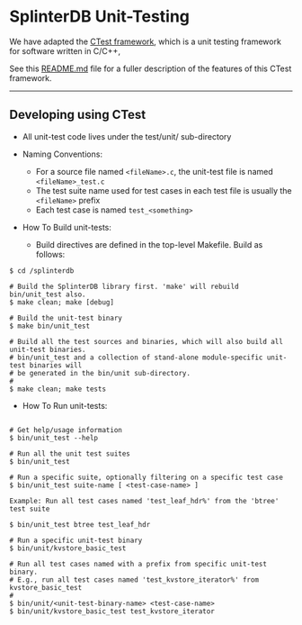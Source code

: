 # SplinterDB Unit-Testing

We have adapted the [CTest framework](https://github.com/bvdberg/ctest),
which is a unit testing framework for software written in C/C++,

See this [README.md](https://github.com/bvdberg/ctest/blob/master/README.md) file for a
fuller description of the features of this CTest framework.

---
## Developing using CTest

* All unit-test code lives under the test/unit/ sub-directory
* Naming Conventions:

    * For a source file named `<fileName>.c`, the unit-test file is named `<fileName>_test.c`
    * The test suite name used for test cases in each test file is usually the `<fileName>` prefix
    * Each test case is named `test_<something>`



* How To Build unit-tests:

    * Build directives are defined in the top-level Makefile. Build as follows:

```shell
$ cd /splinterdb

# Build the SplinterDB library first. 'make' will rebuild bin/unit_test also.
$ make clean; make [debug]

# Build the unit-test binary
$ make bin/unit_test

# Build all the test sources and binaries, which will also build all unit-test binaries.
# bin/unit_test and a collection of stand-alone module-specific unit-test binaries will
# be generated in the bin/unit sub-directory.
#
$ make clean; make tests
```

* How To Run unit-tests:

```shell

# Get help/usage information
$ bin/unit_test --help

# Run all the unit test suites
$ bin/unit_test

# Run a specific suite, optionally filtering on a specific test case
$ bin/unit_test suite-name [ <test-case-name> ]

Example: Run all test cases named 'test_leaf_hdr%' from the 'btree' test suite

$ bin/unit_test btree test_leaf_hdr

# Run a specific unit-test binary
$ bin/unit/kvstore_basic_test

# Run all test cases named with a prefix from specific unit-test binary.
# E.g., run all test cases named 'test_kvstore_iterator%' from kvstore_basic_test
#
$ bin/unit/<unit-test-binary-name> <test-case-name>
$ bin/unit/kvstore_basic_test test_kvstore_iterator

```
